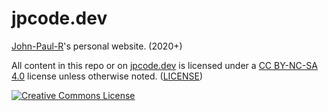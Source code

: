 
# jpcode.dev

[John-Paul-R](https://github.com/John-Paul-R)'s personal website. (2020+)

All content in this repo or on [jpcode.dev](https://www.jpcode.dev) is licensed under a <a rel="license" href="http://creativecommons.org/licenses/by-nc-sa/4.0/">CC BY-NC-SA 4.0</a> license unless otherwise noted. ([LICENSE](LICENSE))

<a rel="license" href="http://creativecommons.org/licenses/by-nc-sa/4.0/"><img alt="Creative Commons License" style="border-width:0" src="https://i.creativecommons.org/l/by-nc-sa/4.0/88x31.png" /></a><br />
